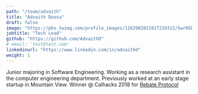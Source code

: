 ```yaml
---
path: "/team/advaith"
title: "Advaith Doosa"
draft: false
image: "https://pbs.twimg.com/profile_images/1162982021817229312/Swr0GkXV_400x400.jpg"
jobtitle: "Tech Lead"
github: "https://github.com/AdvaithD"
# email: 'test@test.com'
linkedinurl: "https://www.linkedin.com/in/advaithd"
weight: 1
---
```


Junior majoring in Software Engineering. Working as a research assistant in the computer engineering department. Previously worked at an early stage startup in Mountain View. Winner @ Calhacks 2018 for [Rebate Protocol](https://rebateprotocol.com)
